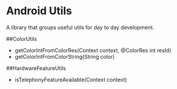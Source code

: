 # Android Utils

A library that groups useful utils for day to day development.

##ColorUtils
- getColorIntFromColorRes(Context context, @ColorRes int resId)
- getColorIntFromColorString(String color)

##HardwareFeatureUtils
- isTelephonyFeatureAvailable(Context context)